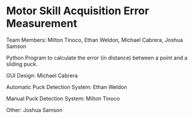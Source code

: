 # Motor Skill Acquisition Error Measurement

Team Members: Milton Tinoco, Ethan Weldon, Michael Cabrera, Joshua Samson

Python Program to calculate the error (in distance) between a point and a sliding puck.

GUI Design: Michael Cabrera

Automatic Puck Detection System: Ethan Weldon

Manual Puck Detection System: Milton Tinoco

Other: Joshua Samson

